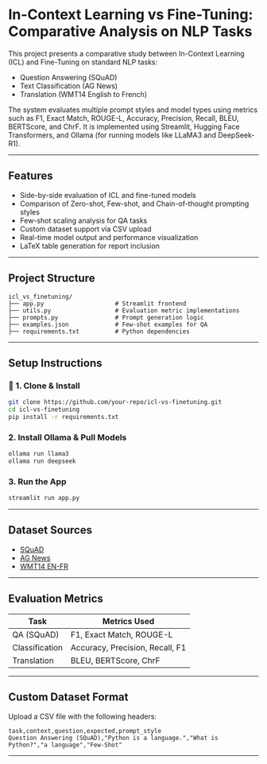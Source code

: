 # In-Context Learning vs Fine-Tuning: Comparative Analysis on NLP Tasks

This project presents a comparative study between In-Context Learning (ICL) and Fine-Tuning on standard NLP tasks:
- Question Answering (SQuAD)
- Text Classification (AG News)
- Translation (WMT14 English to French)

The system evaluates multiple prompt styles and model types using metrics such as F1, Exact Match, ROUGE-L, Accuracy, Precision, Recall, BLEU, BERTScore, and ChrF. It is implemented using Streamlit, Hugging Face Transformers, and Ollama (for running models like LLaMA3 and DeepSeek-R1).

---

## Features

- Side-by-side evaluation of ICL and fine-tuned models
- Comparison of Zero-shot, Few-shot, and Chain-of-thought prompting styles
- Few-shot scaling analysis for QA tasks
- Custom dataset support via CSV upload
- Real-time model output and performance visualization
- LaTeX table generation for report inclusion

---

## Project Structure

```plaintext
icl_vs_finetuning/
├── app.py                    # Streamlit frontend
├── utils.py                  # Evaluation metric implementations
├── prompts.py                # Prompt generation logic
├── examples.json             # Few-shot examples for QA
├── requirements.txt          # Python dependencies

```

---

## Setup Instructions

### 🔧 1. Clone & Install
```bash
git clone https://github.com/your-repo/icl-vs-finetuning.git
cd icl-vs-finetuning
pip install -r requirements.txt
```

### 2. Install Ollama & Pull Models
```bash
ollama run llama3
ollama run deepseek
```

### 3. Run the App
```bash
streamlit run app.py
```

---

## Dataset Sources

- [SQuAD](https://rajpurkar.github.io/SQuAD-explorer/)
- [AG News](https://www.kaggle.com/datasets/amananandrai/ag-news-classification-dataset)
- [WMT14 EN-FR](http://www.statmt.org/wmt14/translation-task.html)

---

## Evaluation Metrics

| Task               | Metrics Used                             |
|--------------------|-------------------------------------------|
| QA (SQuAD)         | F1, Exact Match, ROUGE-L                  |
| Classification     | Accuracy, Precision, Recall, F1           |
| Translation        | BLEU, BERTScore, ChrF                    |

---

## Custom Dataset Format

Upload a CSV file with the following headers:
```csv
task,context,question,expected,prompt_style
Question Answering (SQuAD),"Python is a language.","What is Python?","a language","Few-Shot"
```

---

